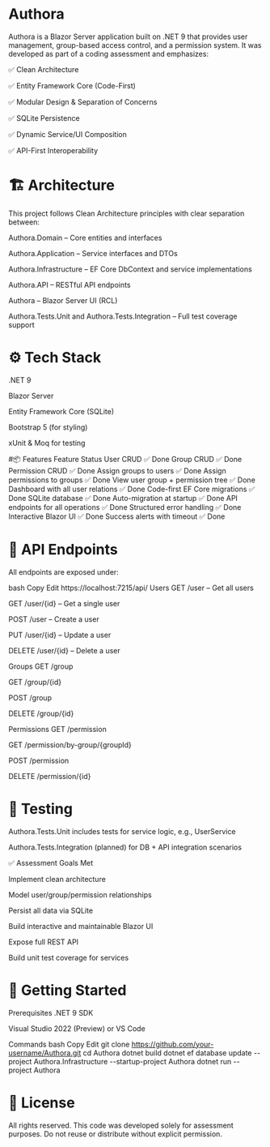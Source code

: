 # Authora
Authora is a Blazor Server application built on .NET 9 that provides user management, group-based access control, and a permission system.
It was developed as part of a coding assessment and emphasizes:

✅ Clean Architecture

✅ Entity Framework Core (Code-First)

✅ Modular Design & Separation of Concerns

✅ SQLite Persistence

✅ Dynamic Service/UI Composition

✅ API-First Interoperability

# 🏗️ Architecture
This project follows Clean Architecture principles with clear separation between:

Authora.Domain – Core entities and interfaces

Authora.Application – Service interfaces and DTOs

Authora.Infrastructure – EF Core DbContext and service implementations

Authora.API – RESTful API endpoints

Authora – Blazor Server UI (RCL)

Authora.Tests.Unit and Authora.Tests.Integration – Full test coverage support

# ⚙️ Tech Stack
.NET 9

Blazor Server

Entity Framework Core (SQLite)

Bootstrap 5 (for styling)

xUnit & Moq for testing

#📦 Features
Feature	Status
User CRUD	✅ Done
Group CRUD	✅ Done
Permission CRUD	✅ Done
Assign groups to users	✅ Done
Assign permissions to groups	✅ Done
View user group + permission tree	✅ Done
Dashboard with all user relations	✅ Done
Code-first EF Core migrations	✅ Done
SQLite database	✅ Done
Auto-migration at startup	✅ Done
API endpoints for all operations	✅ Done
Structured error handling	✅ Done
Interactive Blazor UI	✅ Done
Success alerts with timeout	✅ Done

# 📡 API Endpoints
All endpoints are exposed under:

bash
Copy
Edit
https://localhost:7215/api/
Users
GET /user – Get all users

GET /user/{id} – Get a single user

POST /user – Create a user

PUT /user/{id} – Update a user

DELETE /user/{id} – Delete a user

Groups
GET /group

GET /group/{id}

POST /group

DELETE /group/{id}

Permissions
GET /permission

GET /permission/by-group/{groupId}

POST /permission

DELETE /permission/{id}

# 🧪 Testing
Authora.Tests.Unit includes tests for service logic, e.g., UserService

Authora.Tests.Integration (planned) for DB + API integration scenarios

✅ Assessment Goals Met

 Implement clean architecture

 Model user/group/permission relationships

 Persist all data via SQLite

 Build interactive and maintainable Blazor UI

 Expose full REST API

 Build unit test coverage for services

# 🚀 Getting Started
Prerequisites
.NET 9 SDK

Visual Studio 2022 (Preview) or VS Code

Commands
bash
Copy
Edit
git clone https://github.com/your-username/Authora.git
cd Authora
dotnet build
dotnet ef database update --project Authora.Infrastructure --startup-project Authora
dotnet run --project Authora

# 📄 License
All rights reserved.
This code was developed solely for assessment purposes.
Do not reuse or distribute without explicit permission.

